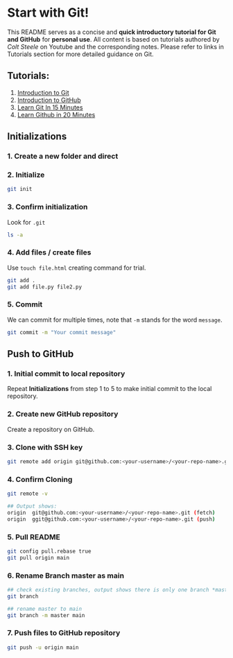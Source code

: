 # Start with Git!
This README serves as a concise and **quick introductory tutorial for Git and GitHub** for **personal use**. All content is based on tutorials authored by *Colt Steele* on Youtube and the corresponding notes. Please refer to links in Tutorials section for more detailed guidance on Git.

## Tutorials:
1. [Introduction to Git](https://videotutorials.notion.site/Introduction-to-Git-ac396a0697704709a12b6a0e545db049#e0920693bebe4ffd94e973d60bd3f6b4)
2. [Introduction to GitHub](https://videotutorials.notion.site/Introduction-to-GitHub-202af6f64bbd4299b15f238dcd09d2a7)
3. [Learn Git In 15 Minutes](https://www.youtube.com/watch?v=USjZcfj8yxE)
4. [Learn Github in 20 Minutes](https://www.youtube.com/watch?v=nhNq2kIvi9s)

## Initializations

### 1. Create a new folder and direct
### 2. Initialize
```bash
git init
```
### 3. Confirm initialization
Look for `.git`
```bash
ls -a
```
### 4. Add files / create files
Use `touch file.html` creating command for trial.
```bash
git add .
git add file.py file2.py
```
### 5. Commit 
We can commit for multiple times, note that `-m` stands for the word `message`.
```bash
git commit -m "Your commit message"
```

## Push to GitHub
### 1. Initial commit to local repository
Repeat **Initializations** from step 1 to 5 to make initial commit to the local repository.
### 2. Create new GitHub repository
Create a repository on GitHub.
### 3. Clone with SSH key
```bash
git remote add origin git@github.com:<your-username>/<your-repo-name>.git
```
### 4. Confirm Cloning
```bash
git remote -v

## Output shows:
origin	git@github.com:<your-username>/<your-repo-name>.git (fetch)
origin	ggit@github.com:<your-username>/<your-repo-name>.git (push)
```
### 5. Pull README 
```bash
git config pull.rebase true
git pull origin main
```
### 6. Rename Branch master as main
```bash
## check existing branches, output shows there is only one branch *master
git branch

## rename master to main
git branch -m master main
```
### 7. Push files to GitHub repository
```bash
git push -u origin main
```
